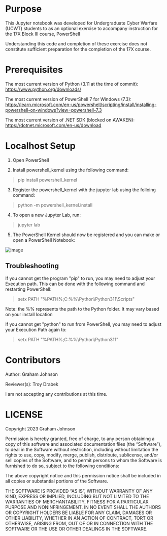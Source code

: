 # Purpose
This Jupyter notebook was developed for Undergraduate Cyber Warfare (UCWT) students to as an optional exercise to accompany instruction for the 17X Block III course, PowerShell

Understanding this code and completion of these exercise does not constitute sufficient preparation for the completion of the 17X course.

# Prerequisites

The most current version of Python (3.11 at the time of commit): https://www.python.org/downloads/

The most current version of PowerShell 7 for Windows (7.3): https://learn.microsoft.com/en-us/powershell/scripting/install/installing-powershell-on-windows?view=powershell-7.3

The most current version of .NET SDK (blocked on AWAKEN): https://dotnet.microsoft.com/en-us/download

# Localhost Setup

1. Open PowerShell
   
2. Install powershell_kernel using the following command:
> pip install powershell_kernel

3. Register the powershell_kernel with the jupyter lab using the folloing command:
> python -m powershell_kernel.install

4. To open a new Jupyter Lab, run:
> jupyter lab

5. The PowerShell Kernel should now be registered and you can make or open a PowerShell Notebook:

![image](https://github.com/gmjohnson17/PowerShell-Lab/assets/146036376/fdbc7cc9-2b06-4663-b160-58129fdd0c3f)

## Troubleshooting

If you cannot get the program "pip" to run, you may need to adjust your Execution path. This can be done with the following command and restarting PowerShell:
> setx PATH "%PATH%;C:\%%\Python\Python311\Scripts\"

Note: the %% represents the path to the Python folder. It may vary based on your install location

If you cannot get "python" to run from PowerShell, you may need to adjust your Execution Path again to:
> setx PATH "%PATH%;C:\%%\Python\Python311\"

# Contributors
Author: Graham Johnson

Reviewer(s): Troy Drabek

I am not accepting any contributions at this time.

# LICENSE

Copyright 2023 Graham Johnson

Permission is hereby granted, free of charge, to any person obtaining a copy of this software and associated documentation files (the “Software”), to deal in the Software without restriction, including without limitation the rights to use, copy, modify, merge, publish, distribute, sublicense, and/or sell copies of the Software, and to permit persons to whom the Software is furnished to do so, subject to the following conditions:

The above copyright notice and this permission notice shall be included in all copies or substantial portions of the Software.

THE SOFTWARE IS PROVIDED “AS IS”, WITHOUT WARRANTY OF ANY KIND, EXPRESS OR IMPLIED, INCLUDING BUT NOT LIMITED TO THE WARRANTIES OF MERCHANTABILITY, FITNESS FOR A PARTICULAR PURPOSE AND NONINFRINGEMENT. IN NO EVENT SHALL THE AUTHORS OR COPYRIGHT HOLDERS BE LIABLE FOR ANY CLAIM, DAMAGES OR OTHER LIABILITY, WHETHER IN AN ACTION OF CONTRACT, TORT OR OTHERWISE, ARISING FROM, OUT OF OR IN CONNECTION WITH THE SOFTWARE OR THE USE OR OTHER DEALINGS IN THE SOFTWARE.
